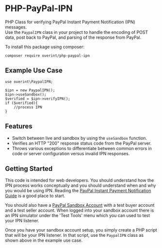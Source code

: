# PHP-PayPal-IPN
PHP Class for verifying PayPal Instant Payment Notification (IPN) messages.  
Use the `PaypalIPN` class in your project to handle the encoding of POST data, post back to PayPal, and parsing of the response from PayPal.

To install this package using composer:

    composer require overint/php-paypal-ipn

Example Use Case
---------

    use overint\PaypalIPN;
    
    $ipn = new PaypalIPN();
    $ipn->useSandbox();
    $verified = $ipn->verifyIPN();
    if ($verified){
    	//process IPN
    }
  
  Features
--------

* Switch between live and sandbox by  using the `useSandbox` function.
* Verifies an HTTP "200" response status code from the PayPal server.
* Throws various exceptions to differentiate between common errors in code or
  server configuration versus invalid IPN responses.


Getting Started
---------------

This code is intended for web developers. You should understand how the IPN
process works conceptually and you should understand when and why you would be
using IPN. Reading the [PayPal Instant Payment Notification Guide][1] is a good
place to start.

You should also have a [PayPal Sandbox Account][2] with a test buyer account and
a test seller account. When logged into your sandbox account there is an IPN
simulator under the 'Test Tools' menu which you can used to test your IPN 
listener.

[1]: https://developer.paypal.com/docs/classic/ipn/integration-guide/IPNIntro/
[2]: https://developer.paypal.com

Once you have your sandbox account setup, you simply create a PHP script that
will be your IPN listener. In that script, use the `PaypalIPN` class as shown
above in the example use case.

